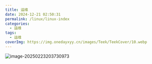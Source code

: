 ```yaml
---
title: 运维
date: 2024-12-21 02:50:31
permalink: /linux/linux-index
categories:
  - 运维
tags:
  - 运维
coverImg: https://img.onedayxyy.cn/images/Teek/TeekCover/10.webp
---
```




![image-20250223203730973](https://img.onedayxyy.cn/images/image-20250223203730973.png)